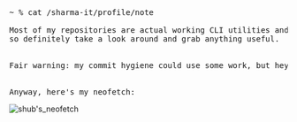 <pre style="font-family: monospace;">
~ % cat /sharma-it/profile/note<br>
Most of my repositories are actual working CLI utilities and GUI apps that I've built, 
so definitely take a look around and grab anything useful.
<br>
Fair warning: my commit hygiene could use some work, but hey, the code works.
<br>
Anyway, here's my neofetch:
</pre>

![shub's_neofetch](https://github.com/user-attachments/assets/6fce19af-a086-4814-b489-5d702355135a)
